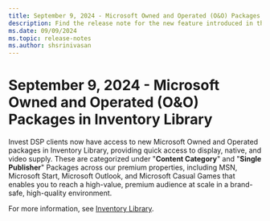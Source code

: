 ```yaml
---
title: September 9, 2024 - Microsoft Owned and Operated (O&O) Packages in Inventory Library 
description: Find the release note for the new feature introduced in the Microsoft Invest UI - Microsoft Owned and Operated (O&O) Packages in Inventory Library.
ms.date: 09/09/2024
ms.topic: release-notes
ms.author: shsrinivasan
---
```


# September 9, 2024 - Microsoft Owned and Operated (O&O) Packages in Inventory Library

Invest DSP clients now have access to new Microsoft Owned and Operated packages in Inventory Library, providing quick access to display, native, and video supply. These are categorized under "**Content Category**" and "**Single Publisher**" Packages across our premium properties, including MSN, Microsoft Start, Microsoft Outlook, and Microsoft Casual Games that enables you to reach a high-value, premium audience at scale in a brand-safe, high-quality environment. 

For more information, see [Inventory Library](inventory-library.md).